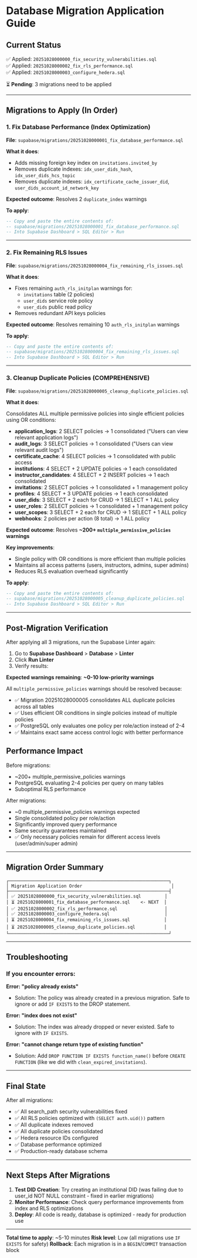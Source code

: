 # Database Migration Application Guide

## Current Status

✅ Applied: `20251028000000_fix_security_vulnerabilities.sql`  
✅ Applied: `20251028000002_fix_rls_performance.sql`  
✅ Applied: `20251028000003_configure_hedera.sql`

⏳ **Pending**: 3 migrations need to be applied

---

## Migrations to Apply (In Order)

### 1. Fix Database Performance (Index Optimization)

**File**: `supabase/migrations/20251028000001_fix_database_performance.sql`

**What it does**:

- Adds missing foreign key index on `invitations.invited_by`
- Removes duplicate indexes: `idx_user_dids_hash`, `idx_user_dids_hcs_topic`
- Removes duplicate indexes: `idx_certificate_cache_issuer_did`, `user_dids_account_id_network_key`

**Expected outcome**: Resolves 2 `duplicate_index` warnings

**To apply**:

```sql
-- Copy and paste the entire contents of:
-- supabase/migrations/20251028000001_fix_database_performance.sql
-- Into Supabase Dashboard > SQL Editor > Run
```

---

### 2. Fix Remaining RLS Issues

**File**: `supabase/migrations/20251028000004_fix_remaining_rls_issues.sql`

**What it does**:

- Fixes remaining `auth_rls_initplan` warnings for:
  - `invitations` table (2 policies)
  - `user_dids` service role policy
  - `user_dids` public read policy
- Removes redundant API keys policies

**Expected outcome**: Resolves remaining 10 `auth_rls_initplan` warnings

**To apply**:

```sql
-- Copy and paste the entire contents of:
-- supabase/migrations/20251028000004_fix_remaining_rls_issues.sql
-- Into Supabase Dashboard > SQL Editor > Run
```

---

### 3. Cleanup Duplicate Policies (COMPREHENSIVE)

**File**: `supabase/migrations/20251028000005_cleanup_duplicate_policies.sql`

**What it does**:

Consolidates ALL multiple permissive policies into single efficient policies using OR conditions:

- **application_logs**: 2 SELECT policies → 1 consolidated ("Users can view relevant application logs")
- **audit_logs**: 3 SELECT policies → 1 consolidated ("Users can view relevant audit logs")
- **certificate_cache**: 4 SELECT policies → 1 consolidated with public access
- **institutions**: 4 SELECT + 2 UPDATE policies → 1 each consolidated
- **instructor_candidates**: 4 SELECT + 2 INSERT policies → 1 each consolidated
- **invitations**: 2 SELECT policies → 1 consolidated + 1 management policy
- **profiles**: 4 SELECT + 3 UPDATE policies → 1 each consolidated
- **user_dids**: 3 SELECT + 2 each for CRUD → 1 SELECT + 1 ALL policy
- **user_roles**: 2 SELECT policies → 1 consolidated + 1 management policy
- **user_scopes**: 3 SELECT + 2 each for CRUD → 1 SELECT + 1 ALL policy
- **webhooks**: 2 policies per action (8 total) → 1 ALL policy

**Expected outcome**: Resolves **~200+ `multiple_permissive_policies` warnings**

**Key improvements**:
- Single policy with OR conditions is more efficient than multiple policies
- Maintains all access patterns (users, instructors, admins, super admins)
- Reduces RLS evaluation overhead significantly

**To apply**:

```sql
-- Copy and paste the entire contents of:
-- supabase/migrations/20251028000005_cleanup_duplicate_policies.sql
-- Into Supabase Dashboard > SQL Editor > Run
```

---

## Post-Migration Verification

After applying all 3 migrations, run the Supabase Linter again:

1. Go to **Supabase Dashboard** > **Database** > **Linter**
2. Click **Run Linter**
3. Verify results:

**Expected warnings remaining**: **~0-10 low-priority warnings**

All `multiple_permissive_policies` warnings should be resolved because:

- ✅ Migration 20251028000005 consolidates ALL duplicate policies across all tables
- ✅ Uses efficient OR conditions in single policies instead of multiple policies
- ✅ PostgreSQL only evaluates one policy per role/action instead of 2-4
- ✅ Maintains exact same access control logic with better performance

## Performance Impact

Before migrations:
- ~200+ multiple_permissive_policies warnings
- PostgreSQL evaluating 2-4 policies per query on many tables
- Suboptimal RLS performance

After migrations:
- ~0 multiple_permissive_policies warnings expected
- Single consolidated policy per role/action
- Significantly improved query performance
- Same security guarantees maintained
- ✅ Only necessary policies remain for different access levels (user/admin/super admin)

---

## Migration Order Summary

```
┌─────────────────────────────────────────────────────────────┐
│ Migration Application Order                                  │
├─────────────────────────────────────────────────────────────┤
│ ✅ 20251028000000_fix_security_vulnerabilities.sql         │
│ ⏳ 20251028000001_fix_database_performance.sql    <- NEXT  │
│ ✅ 20251028000002_fix_rls_performance.sql                  │
│ ✅ 20251028000003_configure_hedera.sql                     │
│ ⏳ 20251028000004_fix_remaining_rls_issues.sql             │
│ ⏳ 20251028000005_cleanup_duplicate_policies.sql           │
└─────────────────────────────────────────────────────────────┘
```

---

## Troubleshooting

### If you encounter errors:

**Error: "policy already exists"**

- Solution: The policy was already created in a previous migration. Safe to ignore or add `IF EXISTS` to the DROP statement.

**Error: "index does not exist"**

- Solution: The index was already dropped or never existed. Safe to ignore with `IF EXISTS`.

**Error: "cannot change return type of existing function"**

- Solution: Add `DROP FUNCTION IF EXISTS function_name()` before `CREATE FUNCTION` (like we did with `clean_expired_invitations`).

---

## Final State

After all migrations:

- ✅ All search_path security vulnerabilities fixed
- ✅ All RLS policies optimized with `(SELECT auth.uid())` pattern
- ✅ All duplicate indexes removed
- ✅ All duplicate policies consolidated
- ✅ Hedera resource IDs configured
- ✅ Database performance optimized
- ✅ Production-ready database schema

---

## Next Steps After Migrations

1. **Test DID Creation**: Try creating an institutional DID (was failing due to user_id NOT NULL constraint - fixed in earlier migrations)
2. **Monitor Performance**: Check query performance improvements from index and RLS optimizations
3. **Deploy**: All code is ready, database is optimized - ready for production use

---

**Total time to apply**: ~5-10 minutes
**Risk level**: Low (all migrations use `IF EXISTS` for safety)
**Rollback**: Each migration is in a `BEGIN`/`COMMIT` transaction block
